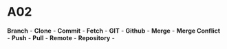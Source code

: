 # A02


**Branch** -
**Clone** -
**Commit** -
**Fetch** -
**GIT** -
**Github** -
**Merge** -
**Merge Conflict** -
**Push** -
**Pull** -
**Remote** -
**Repository** -
